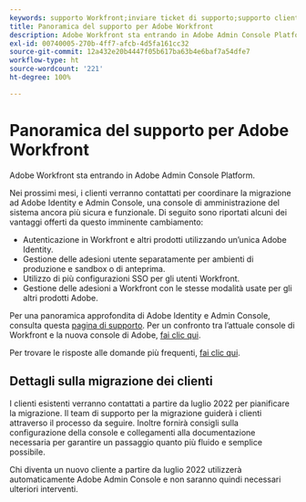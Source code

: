 ```yaml
---
keywords: supporto Workfront;inviare ticket di supporto;supporto clienti
title: Panoramica del supporto per Adobe Workfront
description: Adobe Workfront sta entrando in Adobe Admin Console Platform.
exl-id: 00740005-270b-4ff7-afcb-4d5fa161cc32
source-git-commit: 12a432e20b4447f05b617ba63b4e6baf7a54dfe7
workflow-type: ht
source-wordcount: '221'
ht-degree: 100%

---
```


# Panoramica del supporto per Adobe Workfront

Adobe Workfront sta entrando in Adobe Admin Console Platform.

Nei prossimi mesi, i clienti verranno contattati per coordinare la migrazione ad Adobe Identity e Admin Console, una console di amministrazione del sistema ancora più sicura e funzionale. Di seguito sono riportati alcuni dei vantaggi offerti da questo imminente cambiamento:

* Autenticazione in Workfront e altri prodotti utilizzando un’unica Adobe Identity.
* Gestione delle adesioni utente separatamente per ambienti di produzione e sandbox o di anteprima.
* Utilizzo di più configurazioni SSO per gli utenti Workfront.
* Gestione delle adesioni a Workfront con le stesse modalità usate per gli altri prodotti Adobe.

Per una panoramica approfondita di Adobe Identity e Admin Console, consulta questa [pagina di supporto](https://helpx.adobe.com/it/enterprise/admin-guide.html). Per un confronto tra l’attuale console di Workfront e la nuova console di Adobe, [fai clic qui](https://one.workfront.com/s/document-item?bundleId=the-new-workfront-experience&amp;topicId=Content%2FAdministration_and_Setup%2FGet_started-WF_administration%2Factions-in-admin-console.htm&amp;_LANG=enus).

<!--
New URL for July 27:
https://experienceleague.adobe.com/docs/workfront/using/administration-and-setup/get-started-administration/actions-in-admin-console.html
-->

Per trovare le risposte alle domande più frequenti, [fai clic qui](faq.md).

## Dettagli sulla migrazione dei clienti

I clienti esistenti verranno contattati a partire da luglio 2022 per pianificare la migrazione. Il team di supporto per la migrazione guiderà i clienti attraverso il processo da seguire. Inoltre fornirà consigli sulla configurazione della console e collegamenti alla documentazione necessaria per garantire un passaggio quanto più fluido e semplice possibile.

Chi diventa un nuovo cliente a partire da luglio 2022 utilizzerà automaticamente Adobe Admin Console e non saranno quindi necessari ulteriori interventi.
